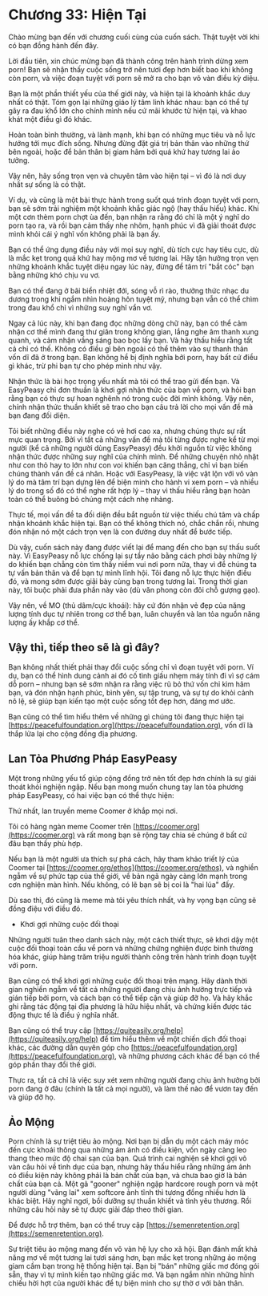 # Chương 33: Hiện Tại

Chào mừng bạn đến với chương cuối cùng của cuốn sách. Thật tuyệt vời khi có bạn đồng hành đến đây.

Lời đầu tiên, xin chúc mừng bạn đã thành công trên hành trình dừng xem porn! Bạn sẽ nhận thấy cuộc sống trở nên tươi đẹp hơn biết bao khi không còn porn, và việc đoạn tuyệt với porn sẽ mở ra cho bạn vô vàn điều kỳ diệu.

Bạn là một phần thiết yếu của thế giới này, và hiện tại là khoảnh khắc duy nhất có thật. Tóm gọn lại những giáo lý tâm linh khác nhau: bạn có thể tự gây ra đau khổ lớn cho chính mình nếu cứ mãi khước từ hiện tại, và khao khát một điều gì đó khác.

Hoàn toàn bình thường, và lành mạnh, khi bạn có những mục tiêu và nỗ lực hướng tới mục đích sống. Nhưng đừng đặt giá trị bản thân vào những thứ bên ngoài, hoặc để bản thân bị giam hãm bởi quá khứ hay tương lai ảo tưởng.

Vậy nên, hãy sống trọn vẹn và chuyên tâm vào hiện tại – vì đó là nơi duy nhất sự sống là có thật.

Ví dụ, và cũng là một bài thực hành trong suốt quá trình đoạn tuyệt với porn, bạn sẽ sớm trải nghiệm một khoảnh khắc giác ngộ (hay thấu hiểu) khác. Khi một cơn thèm porn chợt ùa đến, bạn nhận ra rằng đó chỉ là một ý nghĩ do porn tạo ra, và rồi bạn cảm thấy nhẹ nhõm, hạnh phúc vì đã giải thoát được mình khỏi cái ý nghĩ vốn không phải là bạn ấy.

Bạn có thể ứng dụng điều này với mọi suy nghĩ, dù tích cực hay tiêu cực, dù là mắc kẹt trong quá khứ hay mộng mơ về tương lai. Hãy tận hưởng trọn vẹn những khoảnh khắc tuyệt diệu ngay lúc này, đừng để tâm trí "bắt cóc" bạn bằng những khó chịu vu vơ.

Bạn có thể đang ở bãi biển nhiệt đới, sóng vỗ rì rào, thưởng thức nhạc du dương trong khi ngắm nhìn hoàng hôn tuyệt mỹ, nhưng bạn vẫn có thể chìm trong đau khổ chỉ vì những suy nghĩ vẩn vơ.

Ngay cả lúc này, khi bạn đang đọc những dòng chữ này, bạn có thể cảm nhận cơ thể mình đang thư giãn trong không gian, lắng nghe âm thanh xung quanh, và cảm nhận vầng sáng bao bọc lấy bạn. Và hãy thấu hiểu rằng tất cả chỉ có thế. Không có điều gì bên ngoài có thể thêm vào sự thanh thản vốn dĩ đã ở trong bạn. Bạn không hề bị định nghĩa bởi porn, hay bất cứ điều gì khác, trừ phi bạn tự cho phép mình như vậy.

Nhận thức là bài học trọng yếu nhất mà tôi có thể trao gửi đến bạn. Và EasyPeasy chỉ đơn thuần là khơi gợi nhận thức của bạn về porn, và hỏi bạn rằng bạn có thực sự hoan nghênh nó trong cuộc đời mình không. Vậy nên, chính nhận thức thuần khiết sẽ trao cho bạn câu trả lời cho mọi vấn đề mà bạn đang đối diện.

Tôi biết những điều này nghe có vẻ hơi cao xa, nhưng chúng thực sự rất mực quan trọng. Bởi vì tất cả những vấn đề mà tôi từng được nghe kể từ mọi người (kể cả những người dùng EasyPeasy) đều khởi nguồn từ việc không nhận thức được những suy nghĩ của chính mình. Để những chuyện nhỏ nhặt như con thỏ hay to lớn như con voi khiến bạn căng thẳng, chỉ vì bạn biến chúng thành vấn đề cá nhân. Hoặc với EasyPeasy, là việc vật lộn với vô vàn lý do mà tâm trí bạn dựng lên để biện minh cho hành vi xem porn – và nhiều lý do trong số đó có thể nghe rất hợp lý – thay vì thấu hiểu rằng bạn hoàn toàn có thể buông bỏ chúng một cách nhẹ nhàng.

Thực tế, mọi vấn đề ta đối diện đều bắt nguồn từ việc thiếu chú tâm và chấp nhận khoảnh khắc hiện tại. Bạn có thể không thích nó, chắc chắn rồi, nhưng đón nhận nó một cách trọn vẹn là con đường duy nhất để bước tiếp.

Dù vậy, cuốn sách này đang được viết lại để mang đến cho bạn sự thấu suốt này. Vì EasyPeasy nỗ lực chống lại sự tẩy não bằng cách phơi bày những lý do khiến bạn chẳng còn tìm thấy niềm vui nơi porn nữa, thay vì để chúng ta tự vấn bản thân và để bạn tự mình lĩnh hội. Tôi đang nỗ lực thực hiện điều đó, và mong sớm được giãi bày cùng bạn trong tương lai. Trong thời gian này, tôi buộc phải đưa phần này vào (dù văn phong còn đôi chỗ gượng gạo).

Vậy nên, về MO (thủ dâm/cực khoái): hãy cứ đón nhận vẻ đẹp của năng lượng tính dục tự nhiên trong cơ thể bạn, luân chuyển và lan tỏa nguồn năng lượng ấy khắp cơ thể.

## Vậy thì, tiếp theo sẽ là gì đây?

Bạn không nhất thiết phải thay đổi cuộc sống chỉ vì đoạn tuyệt với porn. Ví dụ, bạn có thể hình dung cảnh ai đó cố tình giấu nhẹm máy tính đi vì sợ cám dỗ porn – nhưng bạn sẽ sớm nhận ra rằng việc rũ bỏ thứ vốn chỉ kìm hãm bạn, và đón nhận hạnh phúc, bình yên, sự tập trung, và sự tự do khỏi cảnh nô lệ, sẽ giúp bạn kiến tạo một cuộc sống tốt đẹp hơn, đáng mơ ước.

Bạn cũng có thể tìm hiểu thêm về những gì chúng tôi đang thực hiện tại [https://peacefulfoundation.org](https://peacefulfoundation.org), vốn dĩ là thắp lửa lại cho cộng đồng địa phương.

## Lan Tỏa Phương Pháp EasyPeasy

Một trong những yếu tố giúp cộng đồng trở nên tốt đẹp hơn chính là sự giải thoát khỏi nghiện ngập. Nếu bạn mong muốn chung tay lan tỏa phương pháp EasyPeasy, có hai việc bạn có thể thực hiện:

Thứ nhất, lan truyền meme Coomer ở khắp mọi nơi.

Tôi có hàng ngàn meme Coomer trên [https://coomer.org](https://coomer.org) và rất mong bạn sẽ rộng tay chia sẻ chúng ở bất cứ đâu bạn thấy phù hợp.

Nếu bạn là một người ưa thích sự phá cách, hãy tham khảo triết lý của Coomer tại [https://coomer.org/ethos](https://coomer.org/ethos), và nghiền ngẫm về sự phức tạp của thế giới, về bản ngã ngày càng lớn mạnh trong cơn nghiện màn hình. Nếu không, có lẽ bạn sẽ bị coi là "hai lúa" đấy.

Dù sao thì, đó cũng là meme mà tôi yêu thích nhất, và hy vọng bạn cũng sẽ đồng điệu với điều đó.

- Khơi gợi những cuộc đối thoại

Những người tuân theo danh sách này, một cách thiết thực, sẽ khơi dậy một cuộc đối thoại toàn cầu về porn và những chứng nghiện được bình thường hóa khác, giúp hàng trăm triệu người thành công trên hành trình đoạn tuyệt với porn.

Bạn cũng có thể khơi gợi những cuộc đối thoại trên mạng. Hãy dành thời gian nghiền ngẫm về tất cả những người đang chịu ảnh hưởng trực tiếp và gián tiếp bởi porn, và cách bạn có thể tiếp cận và giúp đỡ họ. Và hãy khắc ghi rằng tác động tại địa phương là hữu hiệu nhất, và chứng kiến được tác động thực tế là điều ý nghĩa nhất.

Bạn cũng có thể truy cập [https://quiteasily.org/help](https://quiteasily.org/help) để tìm hiểu thêm về một chiến dịch đối thoại khác, các đường dẫn quyên góp cho [https://peacefulfoundation.org](https://peacefulfoundation.org), và những phương cách khác để bạn có thể góp phần thay đổi thế giới.

Thực ra, tất cả chỉ là việc suy xét xem những người đang chịu ảnh hưởng bởi porn đang ở đâu (chính là tất cả mọi người), và làm thế nào để vươn tay đến và giúp đỡ họ.

## Ảo Mộng

Porn chính là sự triệt tiêu ảo mộng. Nơi bạn bị dẫn dụ một cách máy móc đến cực khoái thông qua những ám ảnh có điều kiện, vốn ngày càng leo thang theo mức độ chai sạn của bạn. Quá trình cai nghiện sẽ khơi gợi vô vàn câu hỏi về tình dục của bạn, nhưng hãy thấu hiểu rằng những ám ảnh có điều kiện này không phải là bản chất của bạn, và chưa bao giờ là bản chất của bạn cả. Một gã "gooner" nghiện ngập hardcore rough porn và một người dùng "vãng lai" xem softcore ảnh tĩnh thì tương đồng nhiều hơn là khác biệt. Hãy nghỉ ngơi, bồi dưỡng sự thuần khiết và tình yêu thương. Rồi những câu hỏi này sẽ tự được giải đáp theo thời gian.

Để được hỗ trợ thêm, bạn có thể truy cập [https://semenretention.org](https://semenretention.org).

Sự triệt tiêu ảo mộng mang đến vô vàn hệ lụy cho xã hội. Bạn đánh mất khả năng mơ về một tương lai tươi sáng hơn, bạn mắc kẹt trong những ảo mộng giam cầm bạn trong hệ thống hiện tại. Bạn bị "bán" những giấc mơ đóng gói sẵn, thay vì tự mình kiến tạo những giấc mơ. Và bạn ngắm nhìn những hình chiếu hời hợt của người khác để tự biện minh cho sự thờ ơ với bản thân.